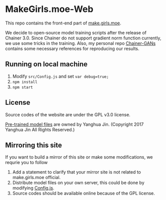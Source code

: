 # MakeGirls.moe-Web

This repo contains the front-end part of [make.girls.moe](http://make.girls.moe/).

We decide to open-source model training scripts after the release of Chainer 3.0. Since Chainer do not support gradient norm function currently, we use some tricks in the training. 
Also, my personal repo [Chainer-GANs](https://github.com/Aixile/chainer-gan-experiments) contains some necessary references for reproducing our results.

## Running on local machine
1. Modify `src/Config.js` and set `var debug=true;`
2. `npm install`
3. `npm start`

## License
Source codes of the website are under the GPL v3.0 license.

[Pre-trained model files](https://github.com/makegirlsmoe/makegirls.moe_web/tree/master/public/models) are owned by Yanghua Jin. 
(Copyright 2017 Yanghua Jin All Rights Reserved.)

## Mirroring this site
If you want to build a mirror of this site or make some modifications, we requrie you to follow

1. Add a statement to clarify that your mirror site is not related to make.girls.moe official.
2. Distribute model files on your own server, this could be done by modifying [Config.js](https://github.com/makegirlsmoe/makegirls.moe_web/blob/master/src/Config.js).
3. Source codes should be available online because of the GPL license.
